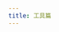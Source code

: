 ```yaml
---
title: 工具篇
---
```



<SiteInfo name="easybd" url="https://easybd.tools.catpd.cn/" preview="https://theme-hope.vuejs.press/assets/image/mrhope.jpg" />